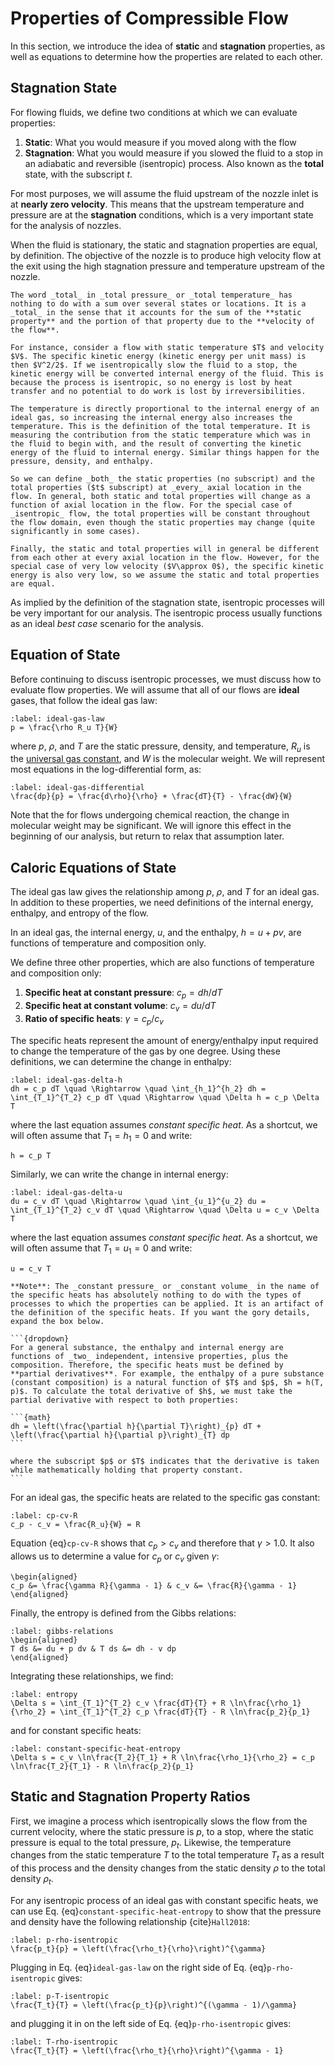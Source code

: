 # Properties of Compressible Flow

In this section, we introduce the idea of **static** and **stagnation** properties, as well as equations to determine how the properties are related to each other.

## Stagnation State

For flowing fluids, we define two conditions at which we can evaluate properties:

1. **Static**: What you would measure if you moved along with the flow
2. **Stagnation**: What you would measure if you slowed the fluid to a stop in an adiabatic and reversible (isentropic) process. Also known as the **total** state, with the subscript $t$.

For most purposes, we will assume the fluid upstream of the nozzle inlet is at **nearly zero velocity**. This means that the upstream temperature and pressure are at the **stagnation** conditions, which is a very important state for the analysis of nozzles.

When the fluid is stationary, the static and stagnation properties are equal, by definition. The objective of the nozzle is to produce high velocity flow at the exit using the high stagnation pressure and temperature upstream of the nozzle.

```{attention}
The word _total_ in _total pressure_ or _total temperature_ has nothing to do with a sum over several states or locations. It is a _total_ in the sense that it accounts for the sum of the **static property** and the portion of that property due to the **velocity of the flow**.

For instance, consider a flow with static temperature $T$ and velocity $V$. The specific kinetic energy (kinetic energy per unit mass) is then $V^2/2$. If we isentropically slow the fluid to a stop, the kinetic energy will be converted internal energy of the fluid. This is because the process is isentropic, so no energy is lost by heat transfer and no potential to do work is lost by irreversibilities.

The temperature is directly proportional to the internal energy of an ideal gas, so increasing the internal energy also increases the temperature. This is the definition of the total temperature. It is measuring the contribution from the static temperature which was in the fluid to begin with, and the result of converting the kinetic energy of the fluid to internal energy. Similar things happen for the pressure, density, and enthalpy.

So we can define _both_ the static properties (no subscript) and the total properties ($t$ subscript) at _every_ axial location in the flow. In general, both static and total properties will change as a function of axial location in the flow. For the special case of _isentropic_ flow, the total properties will be constant throughout the flow domain, even though the static properties may change (quite significantly in some cases).

Finally, the static and total properties will in general be different from each other at every axial location in the flow. However, for the special case of very low velocity ($V\approx 0$), the specific kinetic energy is also very low, so we assume the static and total properties are equal.
```

As implied by the definition of the stagnation state, isentropic processes will be very important for our analysis. The isentropic process usually functions as an ideal _best case_ scenario for the analysis.

## Equation of State

Before continuing to discuss isentropic processes, we must discuss how to evaluate flow properties. We will assume that all of our flows are **ideal** gases, that follow the ideal gas law:

```{math}
:label: ideal-gas-law
p = \frac{\rho R_u T}{W}
```

where $p$, $\rho$, and $T$ are the static pressure, density, and temperature, $R_u$ is the [universal gas constant](https://en.wikipedia.org/wiki/Gas_constant), and $W$ is the molecular weight. We will represent most equations in the log-differential form, as:

```{math}
:label: ideal-gas-differential
\frac{dp}{p} = \frac{d\rho}{\rho} + \frac{dT}{T} - \frac{dW}{W}
```

Note that the for flows undergoing chemical reaction, the change in molecular weight may be significant. We will ignore this effect in the beginning of our analysis, but return to relax that assumption later.

## Caloric Equations of State

The ideal gas law gives the relationship among $p$, $\rho$, and $T$ for an ideal gas. In addition to these properties, we need definitions of the internal energy, enthalpy, and entropy of the flow.

In an ideal gas, the internal energy, $u$, and the enthalpy, $h = u + pv$, are functions of temperature and composition only.

We define three other properties, which are also functions of temperature and composition only:

1. **Specific heat at constant pressure**: $c_p = dh/dT$
2. **Specific heat at constant volume**: $c_v = du/dT$
3. **Ratio of specific heats**: $\gamma = c_p/c_v$

The specific heats represent the amount of energy/enthalpy input required to change the temperature of the gas by one degree. Using these definitions, we can determine the change in enthalpy:

```{math}
:label: ideal-gas-delta-h
dh = c_p dT \quad \Rightarrow \quad \int_{h_1}^{h_2} dh = \int_{T_1}^{T_2} c_p dT \quad \Rightarrow \quad \Delta h = c_p \Delta T
```

where the last equation assumes _constant specific heat_. As a shortcut, we will often assume that $T_1 = h_1 = 0$ and write:

```{math}
h = c_p T
```

Similarly, we can write the change in internal energy:

```{math}
:label: ideal-gas-delta-u
du = c_v dT \quad \Rightarrow \quad \int_{u_1}^{u_2} du = \int_{T_1}^{T_2} c_v dT \quad \Rightarrow \quad \Delta u = c_v \Delta T
```

where the last equation assumes _constant specific heat_. As a shortcut, we will often assume that $T_1 = u_1 = 0$ and write:

```{math}
u = c_v T
```

````{attention}
**Note**: The _constant pressure_ or _constant volume_ in the name of the specific heats has absolutely nothing to do with the types of processes to which the properties can be applied. It is an artifact of the definition of the specific heats. If you want the gory details, expand the box below.

```{dropdown}
For a general substance, the enthalpy and internal energy are functions of _two_ independent, intensive properties, plus the composition. Therefore, the specific heats must be defined by **partial derivatives**. For example, the enthalpy of a pure substance (constant composition) is a natural function of $T$ and $p$, $h = h(T, p)$. To calculate the total derivative of $h$, we must take the partial derivative with respect to both properties:

```{math}
dh = \left(\frac{\partial h}{\partial T}\right)_{p} dT + \left(\frac{\partial h}{\partial p}\right)_{T} dp
```

where the subscript $p$ or $T$ indicates that the derivative is taken while mathematically holding that property constant.
```
````

For an ideal gas, the specific heats are related to the specific gas constant:

```{math}
:label: cp-cv-R
c_p - c_v = \frac{R_u}{W} = R
```

Equation {eq}`cp-cv-R` shows that $c_p > c_v$ and therefore that $\gamma > 1.0$. It also allows us to determine a value for $c_p$ or $c_v$ given $\gamma$:

```{math}
\begin{aligned}
c_p &= \frac{\gamma R}{\gamma - 1} & c_v &= \frac{R}{\gamma - 1}
\end{aligned}
```

Finally, the entropy is defined from the Gibbs relations:

```{math}
:label: gibbs-relations
\begin{aligned}
T ds &= du + p dv & T ds &= dh - v dp
\end{aligned}
```

Integrating these relationships, we find:

```{math}
:label: entropy
\Delta s = \int_{T_1}^{T_2} c_v \frac{dT}{T} + R \ln\frac{\rho_1}{\rho_2} = \int_{T_1}^{T_2} c_p \frac{dT}{T} - R \ln\frac{p_2}{p_1}
```

and for constant specific heats:

```{math}
:label: constant-specific-heat-entropy
\Delta s = c_v \ln\frac{T_2}{T_1} + R \ln\frac{\rho_1}{\rho_2} = c_p \ln\frac{T_2}{T_1} - R \ln\frac{p_2}{p_1}
```

## Static and Stagnation Property Ratios

First, we imagine a process which isentropically slows the flow from the current velocity, where the static pressure is $p$, to a stop, where the static pressure is equal to the total pressure, $p_t$. Likewise, the temperature changes from the static temperature $T$ to the total temperature $T_t$ as a result of this process and the density changes from the static density $\rho$ to the total density $\rho_t$.

For any isentropic process of an ideal gas with constant specific heats, we can use Eq. {eq}`constant-specific-heat-entropy` to show that the pressure and density have the following relationship {cite}`Hall2018`:

```{math}
:label: p-rho-isentropic
\frac{p_t}{p} = \left(\frac{\rho_t}{\rho}\right)^{\gamma}
```

Plugging in Eq. {eq}`ideal-gas-law` on the right side of Eq. {eq}`p-rho-isentropic` gives:

```{math}
:label: p-T-isentropic
\frac{T_t}{T} = \left(\frac{p_t}{p}\right)^{(\gamma - 1)/\gamma}
```

and plugging it in on the left side of Eq. {eq}`p-rho-isentropic` gives:

```{math}
:label: T-rho-isentropic
\frac{T_t}{T} = \left(\frac{\rho_t}{\rho}\right)^{\gamma - 1}
```
